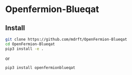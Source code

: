 # Openfermion-Blueqat
## Install
```bash
git clone https://github.com/mdrft/OpenFermion-Blueqat
cd OpenFermion-Blueqat
pip3 install -e .
```

or

```bash
pip3 install openfermionblueqat
```
